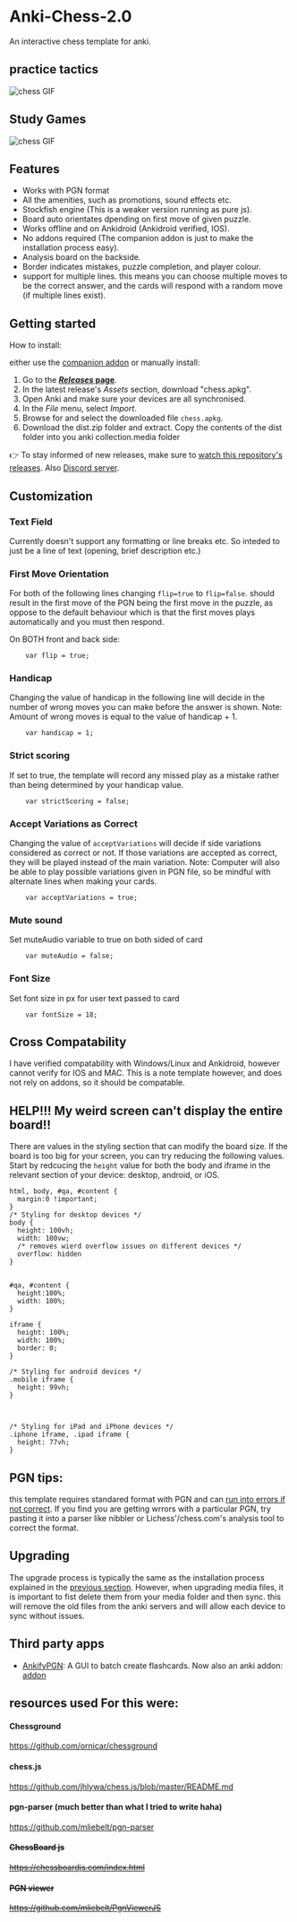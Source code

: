 # Anki-Chess-2.0
An interactive chess template for anki.

## practice tactics

![chess GIF](examples/puzzleDemo.webp)

## Study Games

![chess GIF](examples/viewerDemo.webp)


## Features

- Works with PGN format
- All the amenities, such as promotions, sound effects etc.
- Stockfish engine (This is a weaker version running as pure js).
- Board auto orientates dpending on first move of given puzzle.
- Works offline and on Ankidroid (Ankidroid verified, IOS).
- No addons required (The companion addon is just to make the installation process easy).
- Analysis board on the backside.
- Border indicates mistakes, puzzle completion, and player colour.
- support for multiple lines. this means you can choose multiple moves to be the correct answer, and the cards will respond with a random move (if multiple lines exist).


## Getting started

How to install:

either use the [companion addon](https://ankiweb.net/shared/info/1300975327?cb=1755601119118) or manually install:

1. Go to the **[_Releases_ page](https://github.com/TowelSniffer/Anki-Chess-2.0/releases)**.
1. In the latest release's _Assets_ section, download "chess.apkg".
1. Open Anki and make sure your devices are all synchronised.
1. In the _File_ menu, select _Import_.
1. Browse for and select the downloaded file `chess.apkg`.
1. Download the dist.zip folder and extract. Copy the contents of the dist folder into you anki collection.media folder

👉 To stay informed of new releases, make sure to [watch this repository's releases](https://help.github.com/en/articles/watching-and-unwatching-releases-for-a-repository). Also [Discord server](
https://discord.gg/YPj4Pz2Qzw). 

## Customization

### Text Field

Currently doesn't support any formatting or line breaks etc. So inteded to just be a line of text (opening, brief description etc.)

### First Move Orientation

For both of the following lines changing `flip=true` to `flip=false`. should result in the first move of the PGN being the first move in the puzzle, as oppose to the default behaviour which is that the first moves plays automatically and you must then respond.

On BOTH front and back side:

```
    var flip = true;
```

### Handicap

Changing the value of handicap in the following line will decide in the number of wrong moves you can make before the answer is shown. Note: Amount of wrong moves is equal to the value of handicap + 1.

```
	var handicap = 1;
```

### Strict scoring

If set to true, the template will record any missed play as a mistake rather than being determined by your handicap value.

```
	var strictScoring = false;
```

### Accept Variations as Correct

Changing the value of `acceptVariations` will decide if side variations considered as correct or not. If those variations are accepted as correct, they will be played instead of the main variation. Note: Computer will also be able to play possible variations given in PGN file, so be mindful with alternate lines when making your cards.

```
	var acceptVariations = true;
```

### Mute sound

Set muteAudio variable to true on both sided of card

```
	var muteAudio = false;
```

### Font Size

Set font size in px for user text passed to card

```
	var fontSize = 18;
```

## Cross Compatability

I have verified compatability with Windows/Linux and Ankidroid, however cannot verify for IOS and MAC. This is a note template however, and does not rely on addons, so it should be compatable. 

## HELP!!! My weird screen can't display the entire board!!

There are values in the styling section that can modify the board size. If the board is too big for your screen, you can try reducing the following values. Start by redcucing the `height` value for both the body and iframe in the relevant section of your device: desktop, android, or iOS.

```
html, body, #qa, #content {
  margin:0 !important;
}
/* Styling for desktop devices */
body {
  height: 100vh;
  width: 100vw;
  /* removes wierd overflow issues on different devices */
  overflow: hidden
}


#qa, #content {
  height:100%;
  width: 100%;
}

iframe {
  height: 100%;
  width: 100%;
  border: 0;
}

/* Styling for android devices */
.mobile iframe {
  height: 99vh;
}



/* Styling for iPad and iPhone devices */
.iphone iframe, .ipad iframe {
  height: 77vh;
}
```

## PGN tips:

this template requires standared format with PGN and can [run into errors if not correct](https://github.com/TowelSniffer/Anki-Chess-2.0/issues/50). If you find you are getting wrrors with a particular PGN, try pasting it into a parser like nibbler or Lichess'/chess.com's analysis tool to correct the format.

## Upgrading

The upgrade process is typically the same as the installation process explained in the [previous section](#getting-started). However, when upgrading media files, it is important to fist delete them from your media folder and then sync. this will remove the old files from the anki servers and will allow each device to sync without issues.

## Third party apps

- [AnkifyPGN](https://github.com/ThoughtfulSenpai/AnkifyPGN): A GUI to batch create flashcards. Now also an anki addon: [
addon](https://ankiweb.net/shared/info/569467423)

## resources used For this were:

#### Chessground
https://github.com/ornicar/chessground

#### chess.js
https://github.com/jhlywa/chess.js/blob/master/README.md

#### pgn-parser (much better than what I tried to write haha)
https://github.com/mliebelt/pgn-parser


#### ~~ChessBoard js~~
~~https://chessboardjs.com/index.html~~

#### ~~PGN viewer~~
~~https://github.com/mliebelt/PgnViewerJS~~
